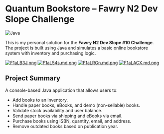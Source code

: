 # Quantum Bookstore – Fawry N2 Dev Slope Challenge

![Java](https://img.shields.io/badge/Java-blueviolet)

This is my personal solution for the **Fawry N2 Dev Slope #10 Challenge**.  
The project is built using Java and simulates a basic online bookstore system with inventory and purchasing logic.

[![F1aLB3J.png](https://iili.io/F1aLB3J.png)](https://freeimage.host/)
[![F1aL54s.md.png](https://iili.io/F1aL54s.md.png)](https://freeimage.host/i/F1aL54s)
[![F1aLRGn.md.png](https://iili.io/F1aLRGn.md.png)](https://freeimage.host/i/F1aLRGn)
[![F1aLACX.md.png](https://iili.io/F1aLACX.md.png)](https://freeimage.host/i/F1aLACX)

## Project Summary

A console-based Java application that allows users to:

- Add books to an inventory.
- Handle paper books, eBooks, and demo (non-sellable) books.
- Validate stock availability and user balance.
- Send paper books via shipping and eBooks via email.
- Purchase books using ISBN, quantity, email, and address.
- Remove outdated books based on publication year.

